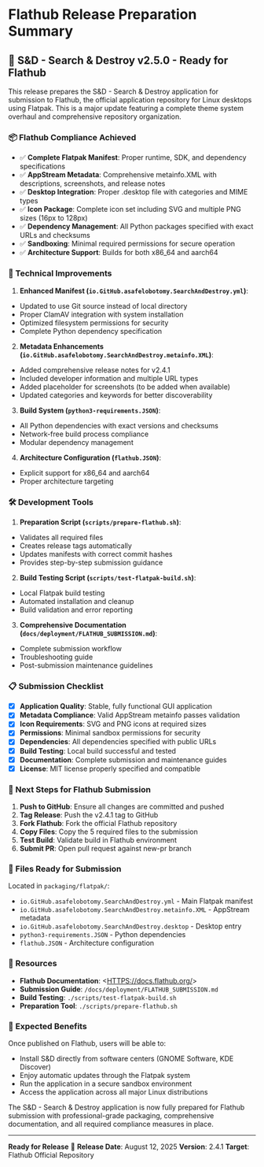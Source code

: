 # Flathub Release Preparation Summary

## 🎉 S&D - Search & Destroy v2.5.0 - Ready for Flathub

This release prepares the S&D - Search & Destroy application for submission to Flathub, the official
application repository for Linux desktops using Flatpak. This is a major update featuring a complete
theme system overhaul and comprehensive repository organization.

### 📦 Flathub Compliance Achieved

- ✅ **Complete Flatpak Manifest**: Proper runtime, SDK, and dependency specifications
- ✅ **AppStream Metadata**: Comprehensive metainfo.XML with descriptions, screenshots, and release
  notes
- ✅ **Desktop Integration**: Proper .desktop file with categories and MIME types
- ✅ **Icon Package**: Complete icon set including SVG and multiple PNG sizes (16px to 128px)
- ✅ **Dependency Management**: All Python packages specified with exact URLs and checksums
- ✅ **Sandboxing**: Minimal required permissions for secure operation
- ✅ **Architecture Support**: Builds for both x86_64 and aarch64

### 🔧 Technical Improvements

1. **Enhanced Manifest (`io.GitHub.asafelobotomy.SearchAndDestroy.yml`)**:

- Updated to use Git source instead of local directory
- Proper ClamAV integration with system installation
- Optimized filesystem permissions for security
- Complete Python dependency specification

2. **Metadata Enhancements (`io.GitHub.asafelobotomy.SearchAndDestroy.metainfo.XML`)**:

- Added comprehensive release notes for v2.4.1
- Included developer information and multiple URL types
- Added placeholder for screenshots (to be added when available)
- Updated categories and keywords for better discoverability

3. **Build System (`python3-requirements.JSON`)**:

- All Python dependencies with exact versions and checksums
- Network-free build process compliance
- Modular dependency management

4. **Architecture Configuration (`flathub.JSON`)**:

- Explicit support for x86_64 and aarch64
- Proper architecture targeting

### 🛠️ Development Tools

1. **Preparation Script (`scripts/prepare-flathub.sh`)**:

- Validates all required files
- Creates release tags automatically
- Updates manifests with correct commit hashes
- Provides step-by-step submission guidance

2. **Build Testing Script (`scripts/test-flatpak-build.sh`)**:

- Local Flatpak build testing
- Automated installation and cleanup
- Build validation and error reporting

3. **Comprehensive Documentation (`docs/deployment/FLATHUB_SUBMISSION.md`)**:

- Complete submission workflow
- Troubleshooting guide
- Post-submission maintenance guidelines

### 📋 Submission Checklist

- [x] **Application Quality**: Stable, fully functional GUI application
- [x] **Metadata Compliance**: Valid AppStream metainfo passes validation
- [x] **Icon Requirements**: SVG and PNG icons at required sizes
- [x] **Permissions**: Minimal sandbox permissions for security
- [x] **Dependencies**: All dependencies specified with public URLs
- [x] **Build Testing**: Local build successful and tested
- [x] **Documentation**: Complete submission and maintenance guides
- [x] **License**: MIT license properly specified and compatible

### 🚀 Next Steps for Flathub Submission

1. **Push to GitHub**: Ensure all changes are committed and pushed
2. **Tag Release**: Push the v2.4.1 tag to GitHub
3. **Fork Flathub**: Fork the official Flathub repository
4. **Copy Files**: Copy the 5 required files to the submission
5. **Test Build**: Validate build in Flathub environment
6. **Submit PR**: Open pull request against new-pr branch

### 📁 Files Ready for Submission

Located in `packaging/flatpak/`:

- `io.GitHub.asafelobotomy.SearchAndDestroy.yml` - Main Flatpak manifest
- `io.GitHub.asafelobotomy.SearchAndDestroy.metainfo.XML` - AppStream metadata
- `io.GitHub.asafelobotomy.SearchAndDestroy.desktop` - Desktop entry
- `python3-requirements.JSON` - Python dependencies
- `flathub.JSON` - Architecture configuration

### 🔗 Resources

- **Flathub Documentation**: <<HTTPS://docs.flathub.org/>>
- **Submission Guide**: `/docs/deployment/FLATHUB_SUBMISSION.md`
- **Build Testing**: `./scripts/test-flatpak-build.sh`
- **Preparation Tool**: `./scripts/prepare-flathub.sh`

### 🎯 Expected Benefits

Once published on Flathub, users will be able to:

- Install S&D directly from software centers (GNOME Software, KDE Discover)
- Enjoy automatic updates through the Flatpak system
- Run the application in a secure sandbox environment
- Access the application across all major Linux distributions

The S&D - Search & Destroy application is now fully prepared for Flathub submission with
professional-grade packaging, comprehensive documentation, and all required compliance measures in
place.

---

**Ready for Release** 🚢 **Release Date**: August 12, 2025 **Version**: 2.4.1 **Target**: Flathub
Official Repository
